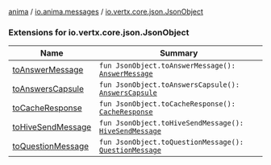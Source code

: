 [anima](../../index.md) / [io.anima.messages](../index.md) / [io.vertx.core.json.JsonObject](./index.md)

### Extensions for io.vertx.core.json.JsonObject

| Name | Summary |
|---|---|
| [toAnswerMessage](to-answer-message.md) | `fun JsonObject.toAnswerMessage(): `[`AnswerMessage`](../-answer-message/index.md) |
| [toAnswersCapsule](to-answers-capsule.md) | `fun JsonObject.toAnswersCapsule(): `[`AnswersCapsule`](../-answers-capsule/index.md) |
| [toCacheResponse](to-cache-response.md) | `fun JsonObject.toCacheResponse(): `[`CacheResponse`](../-cache-response/index.md) |
| [toHiveSendMessage](to-hive-send-message.md) | `fun JsonObject.toHiveSendMessage(): `[`HiveSendMessage`](../-hive-send-message/index.md) |
| [toQuestionMessage](to-question-message.md) | `fun JsonObject.toQuestionMessage(): `[`QuestionMessage`](../-question-message/index.md) |
